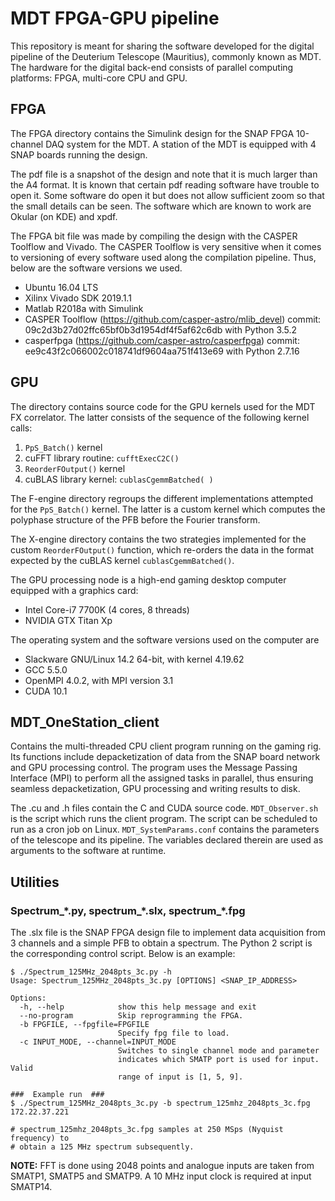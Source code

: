 
# MDT FPGA-GPU pipeline

This repository is meant for sharing the software developed for the digital
pipeline of the Deuterium Telescope (Mauritius), commonly known as MDT. The
hardware for the digital back-end consists of parallel computing platforms:
FPGA, multi-core CPU and GPU.


## FPGA

The FPGA directory contains the Simulink design for the SNAP FPGA 10-channel
DAQ system for the MDT. A station of the MDT is equipped with 4 SNAP boards
running the design.

The pdf file is a snapshot of the design and note that it is much larger than
the A4 format. It is known that certain pdf reading software have trouble to
open it. Some software do open it but does not allow sufficient zoom so that
the small details can be seen. The software which are known to work are Okular
(on KDE) and xpdf.

The FPGA bit file was made by compiling the design with the CASPER Toolflow and
Vivado. The CASPER Toolflow is very sensitive when it comes to versioning of
every software used along the compilation pipeline. Thus, below are the
software versions we used.

- Ubuntu 16.04 LTS
- Xilinx Vivado SDK 2019.1.1
- Matlab R2018a with Simulink
- CASPER Toolflow (https://github.com/casper-astro/mlib_devel)
           commit: 09c2d3b27d02ffc65bf0b3d1954df4f5af62c6db with Python 3.5.2
- casperfpga (https://github.com/casper-astro/casperfpga)
           commit: ee9c43f2c066002c018741df9604aa751f413e69 with Python 2.7.16


## GPU

The directory contains source code for the GPU kernels used for the MDT FX
correlator. The latter consists of the sequence of the following kernel calls:

 1. ``PpS_Batch()`` kernel
 2. cuFFT library routine: ``cufftExecC2C()``
 3. ``ReorderFOutput()`` kernel
 4. cuBLAS library kernel: ``cublasCgemmBatched( )``

The F-engine directory regroups the different implementations attempted for the
``PpS_Batch()`` kernel. The latter is a custom kernel which computes the
polyphase structure of the PFB before the Fourier transform.

The X-engine directory contains the two strategies implemented for the custom
``ReorderFOutput()`` function, which re-orders the data in the format expected
by the cuBLAS kernel ``cublasCgemmBatched()``.

The GPU processing node is a high-end gaming desktop computer equipped with a
graphics card:
- Intel Core-i7 7700K (4 cores, 8 threads)
- NVIDIA GTX Titan Xp

The operating system and the software versions used on the computer are
- Slackware GNU/Linux 14.2 64-bit, with kernel 4.19.62
- GCC 5.5.0
- OpenMPI 4.0.2, with MPI version 3.1
- CUDA 10.1


## MDT_OneStation_client

Contains the multi-threaded CPU client program running on the gaming rig. Its
functions include depacketization of data from the SNAP board network and GPU
processing control. The program uses the Message Passing Interface (MPI) to
perform all the assigned tasks in parallel, thus ensuring seamless
depacketization, GPU processing and writing results to disk.

The .cu and .h files contain the C and CUDA source code. ``MDT_Observer.sh`` is
the script which runs the client program. The script can be scheduled to run as
a cron job on Linux. ``MDT_SystemParams.conf`` contains the parameters of the
telescope and its pipeline. The variables declared therein are used as
arguments to the software at runtime.


## Utilities

### Spectrum_\*.py, spectrum_\*.slx, spectrum_\*.fpg

The .slx file is the SNAP FPGA design file to implement data acquisition from 3
channels and a simple PFB to obtain a spectrum. The Python 2 script is the
corresponding control script. Below is an example:

```
$ ./Spectrum_125MHz_2048pts_3c.py -h
Usage: Spectrum_125MHz_2048pts_3c.py [OPTIONS] <SNAP_IP_ADDRESS>

Options:
  -h, --help            show this help message and exit
  --no-program          Skip reprogramming the FPGA.
  -b FPGFILE, --fpgfile=FPGFILE
                        Specify fpg file to load.
  -c INPUT_MODE, --channel=INPUT_MODE
                        Switches to single channel mode and parameter
                        indicates which SMATP port is used for input. Valid
                        range of input is [1, 5, 9].

###  Example run  ###
$ ./Spectrum_125MHz_2048pts_3c.py -b spectrum_125mhz_2048pts_3c.fpg 172.22.37.221

# spectrum_125mhz_2048pts_3c.fpg samples at 250 MSps (Nyquist frequency) to
# obtain a 125 MHz spectrum subsequently.
```

**NOTE:**  FFT is done using 2048 points and analogue inputs are taken from
SMATP1, SMATP5 and SMATP9. A 10 MHz input clock is required at input SMATP14.


